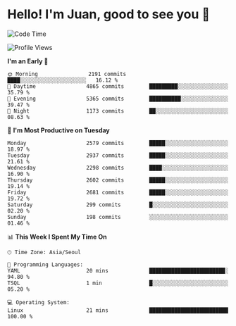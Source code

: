 # Hello! I'm Juan, good to see you 👋

<!--
**Y-k-Y/Y-k-Y** is a ✨ _special_ ✨ repository because its `README.md` (this file) appears on your GitHub profile.

Here are some ideas to get you started:

- 🔭 I’m currently working on ...
- 🌱 I’m currently learning ...
- 👯 I’m looking to collaborate on ...
- 🤔 I’m looking for help with ...
- 💬 Ask me about ...
- 📫 How to reach me: ...
- 😄 Pronouns: ...
- ⚡ Fun fact: ...
-->
<!--
![Profile views](https://gpvc.arturio.dev/Y-k-Y)

[![Omid Nikrah StackOverflow](https://github-readme-stackoverflow.vercel.app/?userID=9517076)](https://stackoverflow.com/users/9517076/i-have-10-fingers)
-->

<!--START_SECTION:waka-->
![Code Time](http://img.shields.io/badge/Code%20Time-1%2C727%20hrs%2053%20mins-blue)

![Profile Views](http://img.shields.io/badge/Profile%20Views-0-blue)

**I'm an Early 🐤** 

```text
🌞 Morning                2191 commits        ████░░░░░░░░░░░░░░░░░░░░░   16.12 % 
🌆 Daytime                4865 commits        █████████░░░░░░░░░░░░░░░░   35.79 % 
🌃 Evening                5365 commits        ██████████░░░░░░░░░░░░░░░   39.47 % 
🌙 Night                  1173 commits        ██░░░░░░░░░░░░░░░░░░░░░░░   08.63 % 
```
📅 **I'm Most Productive on Tuesday** 

```text
Monday                   2579 commits        █████░░░░░░░░░░░░░░░░░░░░   18.97 % 
Tuesday                  2937 commits        █████░░░░░░░░░░░░░░░░░░░░   21.61 % 
Wednesday                2298 commits        ████░░░░░░░░░░░░░░░░░░░░░   16.90 % 
Thursday                 2602 commits        █████░░░░░░░░░░░░░░░░░░░░   19.14 % 
Friday                   2681 commits        █████░░░░░░░░░░░░░░░░░░░░   19.72 % 
Saturday                 299 commits         █░░░░░░░░░░░░░░░░░░░░░░░░   02.20 % 
Sunday                   198 commits         ░░░░░░░░░░░░░░░░░░░░░░░░░   01.46 % 
```


📊 **This Week I Spent My Time On** 

```text
🕑︎ Time Zone: Asia/Seoul

💬 Programming Languages: 
YAML                     20 mins             ████████████████████████░   94.80 % 
TSQL                     1 min               █░░░░░░░░░░░░░░░░░░░░░░░░   05.20 % 

💻 Operating System: 
Linux                    21 mins             █████████████████████████   100.00 % 
```


<!--END_SECTION:waka-->

